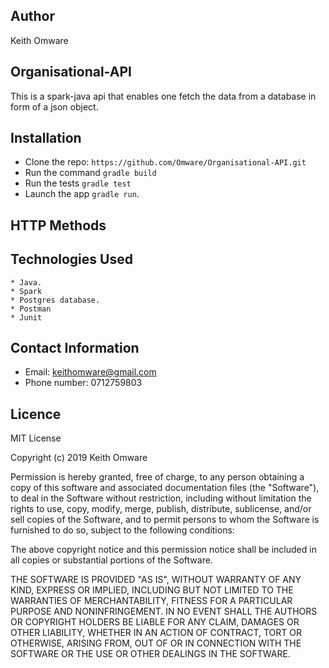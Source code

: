 ## Author 
Keith Omware
## Organisational-API
This is a spark-java api that enables one fetch the data from a database in form of a json object.

## Installation

* Clone the repo: `https://github.com/Omware/Organisational-API.git`
* Run the command `gradle build`
* Run the tests `gradle test`
* Launch the app `gradle run`.

## HTTP Methods
	

## Technologies Used
```
* Java.
* Spark 
* Postgres database.
* Postman
* Junit
```

## Contact Information
* Email: keithomware@gmail.com
* Phone number: 0712759803
## Licence

MIT License

Copyright (c) 2019 Keith Omware

Permission is hereby granted, free of charge, to any person obtaining a copy of this software and associated documentation files (the "Software"), to deal in the Software without restriction, including without limitation the rights to use, copy, modify, merge, publish, distribute, sublicense, and/or sell copies of the Software, and to permit persons to whom the Software is furnished to do so, subject to the following conditions:

The above copyright notice and this permission notice shall be included in all copies or substantial portions of the Software.

THE SOFTWARE IS PROVIDED "AS IS", WITHOUT WARRANTY OF ANY KIND, EXPRESS OR IMPLIED, INCLUDING BUT NOT LIMITED TO THE WARRANTIES OF MERCHANTABILITY, FITNESS FOR A PARTICULAR PURPOSE AND NONINFRINGEMENT. IN NO EVENT SHALL THE AUTHORS OR COPYRIGHT HOLDERS BE LIABLE FOR ANY CLAIM, DAMAGES OR OTHER LIABILITY, WHETHER IN AN ACTION OF CONTRACT, TORT OR OTHERWISE, ARISING FROM, OUT OF OR IN CONNECTION WITH THE SOFTWARE OR THE USE OR OTHER DEALINGS IN THE SOFTWARE.